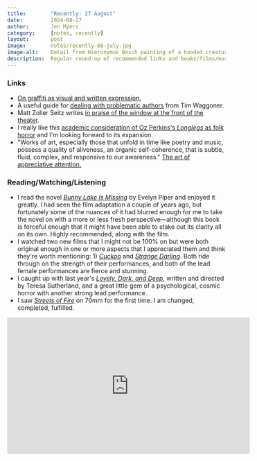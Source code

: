 ```yaml
---
title:        "Recently: 27 August"
date:         2024-08-27
author:       Jen Myers
category:     [notes, recently]
layout:       post
image:        notes/recently-08-july.jpg
image-alt:    Detail from Hieronymus Bosch painting of a hooded creature with a long snout and a jagged cloak holding a book in its thin, scaled hands
description:  Regular round-up of recommended links and books/films/music
---
```


### Links

- [On graffiti as visual and written expression.](https://lithub.com/when-art-talks-back-jonathan-lethem-on-graffiti-as-visual-and-written-expression/)
- A useful guide for [dealing with problematic authors](https://writinginthedarktw.blogspot.com/2024/08/dealing-with-problematic-authors.html) from Tim Waggoner.
- Matt Zoller Seitz writes [in praise of the window at the front of the theater](https://www.rogerebert.com/mzs/the-box-office-is-everything-in-praise-of-the-window-at-the-front-of-the-theater).
- I really like this [academic consideration of Oz Perkins's _Longlegs_ as folk horror](https://www.horrorhomeroom.com/oz-perkins-longlegs-as-folk-horror/) and I'm looking forward to its expansion.
- "Works of art, especially those that unfold in time like poetry and music, possess a quality of aliveness, an organic self-coherence, that is subtle, fluid, complex, and responsive to our awareness." [The art of appreciative attention.](https://tricycle.org/article/the-art-of-appreciative-attention/)

### Reading/Watching/Listening

- I read the novel [_Bunny Lake Is Missing_](https://app.thestorygraph.com/books/417009e4-df56-4e7a-8918-dd0e342faacc) by Evelyn Piper and enjoyed it greatly. I had seen the film adaptation a couple of years ago, but fortunately some of the nuances of it had blurred enough for me to take the novel on with a more or less fresh perspective—although this book is forceful enough that it might have been able to stake out its clarity all on its own. Highly recommended, along with the film.
- I watched two new films that I might not be 100% on but were both original enough in one or more aspects that I appreciated them and think they're worth mentioning: 1) [_Cuckoo_](https://letterboxd.com/film/cuckoo-2024/) and [_Strange Darling_](https://letterboxd.com/film/strange-darling/). Both ride through on the strength of their performances, and both of the lead female performances are fierce and stunning.
- I caught up with last year's [_Lovely, Dark, and Deep_](https://letterboxd.com/film/lovely-dark-and-deep/), written and directed by Teresa Sutherland, and a great little gem of a psychological, cosmic horror with another strong lead performance.
- I saw [_Streets of Fire_](https://letterboxd.com/film/streets-of-fire/) on 70mm for the first time. I am changed, completed, fulfilled.

<div class="youtube-video-container">
	<iframe width="560" height="315" src="https://www.youtube.com/embed/ISlwbueDJ58?si=EJiOl2KoWJDDvlvP" title="YouTube video player" frameborder="0" allow="accelerometer; autoplay; clipboard-write; encrypted-media; gyroscope; picture-in-picture; web-share" referrerpolicy="strict-origin-when-cross-origin" allowfullscreen></iframe>
</div>